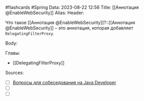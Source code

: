 #flashcards #Spring 
Data: 2023-08-22 12:56
Title: [[Аннотация @EnableWebSecurity]]
Alias:
Header:

Что такое [[Аннотация @EnableWebSecurity]]?::[[Аннотация @EnableWebSecurity]] – это аннотация, которая добавляет `DelegatingFilterProxy`.
<!--SR:!2023-11-02,10,210-->



Body:



Главы:
- [[DelegatingFilterProxy]]


Sources:
- [ ] [Вопросы для собеседования на Java Developer](https://github.com/enhorse/java-interview/blob/master/README.md#%D0%9E%D0%9E%D0%9F)
- [ ] []()
- [ ] []()
